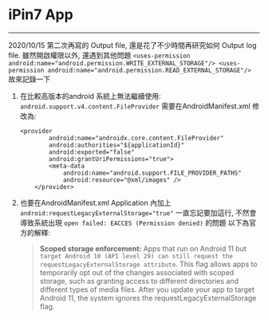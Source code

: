 # iPin7 App
-------
2020/10/15 
第二次再寫的 Output file, 還是花了不少時間再研究如何 Output log file.
雖然開啟權限以外, 還遇到其他問題
    ```
     <uses-permission android:name="android.permission.WRITE_EXTERNAL_STORAGE"/>
     <uses-permission android:name="android.permission.READ_EXTERNAL_STORAGE"/>
    ```
故來記錄一下

1. 在比較高版本的android 系統上無法繼續使用: `android.support.v4.content.FileProvider` 
    需要在AndroidManifest.xml 修改為:   
    ```
    <provider
            android:name="androidx.core.content.FileProvider"
            android:authorities="${applicationId}"
            android:exported="false"
            android:grantUriPermissions="true">
            <meta-data
                android:name="android.support.FILE_PROVIDER_PATHS"
                android:resource="@xml/images" />
        </provider>
    ```
2. 也要在AndroidManifest.xml Application 內加上`android:requestLegacyExternalStorage="true"`
    一直忘記要加這行, 不然會導致系統出現 `open failed: EACCES (Permission denied)` 的問題
    以下為官方的解釋:
    > **Scoped storage enforcement:**
    Apps that run on Android 11 but `target Android 10 (API level 29) can still request the requestLegacyExternalStorage attribute`. This flag allows apps to temporarily opt out of the changes associated with scoped storage, such as granting access to different directories and different types of media files. After you update your app to target Android 11, the system ignores the requestLegacyExternalStorage flag.